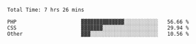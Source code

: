 <!--START_SECTION:waka-->

```text
Total Time: 7 hrs 26 mins

PHP                     ▓▓▓▓▓▓▓▓▓▓▓▓▓▓░░░░░░░░░░░   56.66 %
CSS                     ▓▓▓▓▓▓▓░░░░░░░░░░░░░░░░░░   29.94 %
Other                   ▓▓▓░░░░░░░░░░░░░░░░░░░░░░   10.56 %
```

<!--END_SECTION:waka-->
